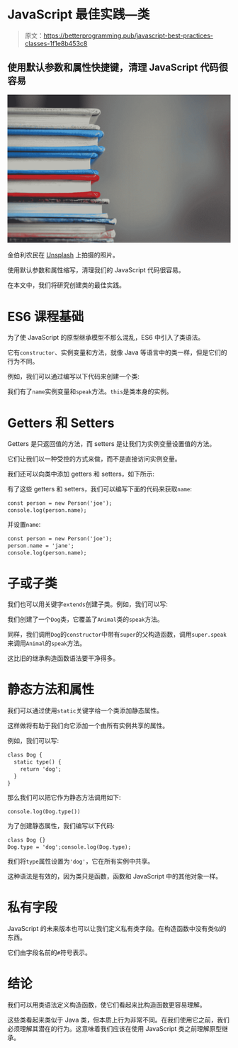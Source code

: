 # JavaScript 最佳实践—类

> 原文：<https://betterprogramming.pub/javascript-best-practices-classes-1f1e8b453c8>

## 使用默认参数和属性快捷键，清理 JavaScript 代码很容易

![](img/eabd0f7a1738a4620570d45e7855af40.png)

金伯利农民在 [Unsplash](https://unsplash.com?utm_source=medium&utm_medium=referral) 上拍摄的照片。

使用默认参数和属性缩写，清理我们的 JavaScript 代码很容易。

在本文中，我们将研究创建类的最佳实践。

# ES6 课程基础

为了使 JavaScript 的原型继承模型不那么混乱，ES6 中引入了类语法。

它有`constructor`、实例变量和方法，就像 Java 等语言中的类一样，但是它们的行为不同。

例如，我们可以通过编写以下代码来创建一个类:

我们有了`name`实例变量和`speak`方法。`this`是类本身的实例。

# Getters 和 Setters

Getters 是只返回值的方法，而 setters 是让我们为实例变量设置值的方法。

它们让我们以一种受控的方式来做，而不是直接访问实例变量。

我们还可以向类中添加 getters 和 setters，如下所示:

有了这些 getters 和 setters，我们可以编写下面的代码来获取`name`:

```
const person = new Person('joe');
console.log(person.name);
```

并设置`name`:

```
const person = new Person('joe');
person.name = 'jane';
console.log(person.name);
```

# 子或子类

我们也可以用关键字`extends`创建子类。例如，我们可以写:

我们创建了一个`Dog`类，它覆盖了`Animal`类的`speak`方法。

同样，我们调用`Dog`的`constructor`中带有`super`的父构造函数，调用`super.speak`来调用`Animal`的`speak`方法。

这比旧的继承构造函数语法要干净得多。

# 静态方法和属性

我们可以通过使用`static`关键字给一个类添加静态属性。

这样做将有助于我们向它添加一个由所有实例共享的属性。

例如，我们可以写:

```
class Dog {
  static type() {
    return 'dog';
  }
}
```

那么我们可以把它作为静态方法调用如下:

```
console.log(Dog.type())
```

为了创建静态属性，我们编写以下代码:

```
class Dog {}
Dog.type = 'dog';console.log(Dog.type);
```

我们将`type`属性设置为`'dog'`，它在所有实例中共享。

这种语法是有效的，因为类只是函数，函数和 JavaScript 中的其他对象一样。

# 私有字段

JavaScript 的未来版本也可以让我们定义私有类字段。在构造函数中没有类似的东西。

它们由字段名前的`#`符号表示。

# 结论

我们可以用类语法定义构造函数，使它们看起来比构造函数更容易理解。

这些类看起来类似于 Java 类，但本质上行为非常不同。在我们使用它之前，我们必须理解其潜在的行为。这意味着我们应该在使用 JavaScript 类之前理解原型继承。